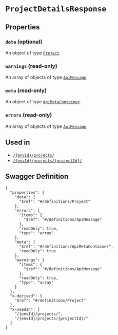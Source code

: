 # `ProjectDetailsResponse` #







## Properties ##

### `data` (optional) ###




An object of type [`Project`](./../definitions/Project.mkd).



### `warnings` (read-only) ###




An array of 
objects of type [`ApiMessage`](./../definitions/ApiMessage.mkd).


### `meta` (read-only) ###




An object of type [`ApiMetaContainer`](./../definitions/ApiMetaContainer.mkd).



### `errors` (read-only) ###




An array of 
objects of type [`ApiMessage`](./../definitions/ApiMessage.mkd).




## Used in ##

  + [`/{envId}/projects/`](./../rest/api/v1beta0/user/{envId}/projects/)
  + [`/{envId}/projects/{projectId}/`](./../rest/api/v1beta0/user/{envId}/projects/{projectId}/)

## Swagger Definition ##

    {
      "properties": {
        "data": {
          "$ref": "#/definitions/Project"
        }, 
        "errors": {
          "items": {
            "$ref": "#/definitions/ApiMessage"
          }, 
          "readOnly": true, 
          "type": "array"
        }, 
        "meta": {
          "$ref": "#/definitions/ApiMetaContainer", 
          "readOnly": true
        }, 
        "warnings": {
          "items": {
            "$ref": "#/definitions/ApiMessage"
          }, 
          "readOnly": true, 
          "type": "array"
        }
      }, 
      "x-derived": {
        "$ref": "#/definitions/Project"
      }, 
      "x-usedIn": [
        "/{envId}/projects/", 
        "/{envId}/projects/{projectId}/"
      ]
    }
